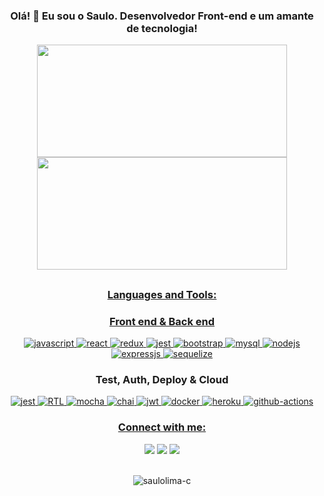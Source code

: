 ### <p align="center">Olá! 👋 Eu sou o Saulo. Desenvolvedor Front-end e um amante de tecnologia!</p>
<div align="center">
  <a href="https://github.com/saulolima-c">
  <img height="180em" width='400em' src="https://github-readme-stats.vercel.app/api?username=saulolima-c&show_icons=true&theme=dracula&include_all_commits=true&count_private=true"/>
  <img height="180em" width='400em' src="https://github-readme-stats.vercel.app/api/top-langs/?username=saulolima-c&layout=compact&langs_count=7&theme=dracula"/>
</div>
  
  ##
 <h3 align="center">Languages and Tools:</h3>
<h3 align="center">Front end & Back end</h3>
  <div align="center">
  <a href="" target="_blank">
  <img alt="javascript" src="https://img.shields.io/badge/javascript-F7DF1E?style=for-the-badge&logo=javascript&logoColor=black">
  </a>
  <a href="" target="_blank">
  <img alt="react" src="https://img.shields.io/badge/react-61DAFB?style=for-the-badge&logo=react&logoColor=black">
  </a>
  <a href="" target="_blank">
  <img alt="redux" src="https://img.shields.io/badge/redux-764ABC?style=for-the-badge&logo=redux&logoColor=white">
  </a>
  <a href="" target="_blank">
  <img alt="jest" src="https://img.shields.io/badge/Context api-C21325?style=for-the-badge">
  </a>
  <a href="" target="_blank">
  <img alt="bootstrap" src="https://img.shields.io/badge/Bootstrap-563D7C?style=for-the-badge&logo=bootstrap&logoColor=white">
  </a>
    <a href="" target="_blank">
    <img alt="mysql" src="https://img.shields.io/badge/MySQL-005C84?style=for-the-badge&logo=mysql&logoColor=white">
  </a>
  <a href="" target="_blank">
    <img alt="nodejs" src="https://img.shields.io/badge/Node.js-339933?style=for-the-badge&logo=nodedotjs&logoColor=white">
  </a>
  <a href="" target="_blank">
    <img alt="expressjs" src="https://img.shields.io/badge/Express.js-000000?style=for-the-badge&logo=express&logoColor=white">
  </a>
  <a href="" target="_blank">
    <img alt="sequelize" src="https://img.shields.io/badge/Sequelize-52B0E7?style=for-the-badge&logo=Sequelize&logoColor=white">
  </a>
  </div>
<h3 align="center">Test, Auth, Deploy & Cloud</h3>
  <div align="center">
   <a href="" target="_blank">
    <img alt="jest" src="https://img.shields.io/badge/jest-C21325?style=for-the-badge&logo=jest&logoColor=white">
  </a>
  <a href="" target="_blank">
    <img alt="RTL" src="https://img.shields.io/badge/RTL-FF0000?style=for-the-badge">
  </a>
  <a href="" target="_blank">
    <img alt="mocha" src="https://img.shields.io/badge/Mocha-8D6748?style=for-the-badge&logo=Mocha&logoColor=white">
  </a>
  <a href="" target="_blank">
    <img alt="chai" src="https://img.shields.io/badge/chai-A30701?style=for-the-badge&logo=chai&logoColor=white">
  </a>
  <a href="" target="_blank">
    <img alt="jwt" src="https://img.shields.io/badge/JWT-000000?style=for-the-badge&logo=JSON%20web%20tokens&logoColor=white">
  </a>
   <a href="" target="_blank">
    <img alt="docker" src="https://img.shields.io/badge/Docker-2CA5E0?style=for-the-badge&logo=docker&logoColor=white">
  </a>
  <a href="" target="_blank">
    <img alt="heroku" src="https://img.shields.io/badge/Heroku-430098?style=for-the-badge&logo=heroku&logoColor=white">
  </a>
  <a href="" target="_blank">
    <img alt="github-actions" src="https://img.shields.io/badge/GitHub_Actions-2088FF?style=for-the-badge&logo=github-actions&logoColor=white">
  </div>
  <h3 align="center">Connect with me:</h3>
  <div align="center" 
  <a href = "mailto:saulolima.c@protonmail.com"><img src="https://img.shields.io/badge/-Gmail-%23333?style=for-the-badge&logo=gmail&logoColor=white" target="_blank"></a>
   <a href="https://www.linkedin.com/in/saulolima-c/" target="_blank"><img src="https://img.shields.io/badge/-LinkedIn-%230077B5?style=for-the-badge&logo=linkedin&logoColor=white" target="_blank"></a>
  <a href="https://wa.me/553195088117" alt="WhatsApp" target="_blank">
<img src="https://img.shields.io/badge/-WhatsApp-25d366?style=flat-square&labelColor=25d366&logo=whatsapp&logoColor=white&link=https://wa.me/553195088117"/>
</a>     
  </div>
  </div>
  <div margin-top="255px">
  <br>
  <p align="center"> <img src="https://komarev.com/ghpvc/?username=saulolima-c&label=Profile%20views&color=0e75b6&style=plastic" alt="saulolima-c" /> </p>
  </div>
